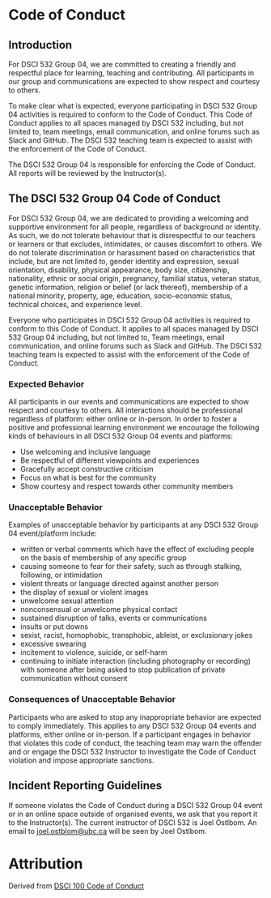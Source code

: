 Code of Conduct
===============

Introduction
------------

For DSCI 532 Group 04, we are committed to creating a friendly and
respectful place for learning, teaching and contributing. All
participants in our group and communications are expected to show
respect and courtesy to others.

To make clear what is expected, everyone participating in DSCI 532 Group
04 activities is required to conform to the Code of Conduct. This Code
of Conduct applies to all spaces managed by DSCI 532 including, but not
limited to, team meetings, email communication, and online forums such
as Slack and GitHub. The DSCI 532 teaching team is expected to assist
with the enforcement of the Code of Conduct.

The DSCI 532 Group 04 is responsible for enforcing the Code of Conduct.
All reports will be reviewed by the Instructor(s).

The DSCI 532 Group 04 Code of Conduct
-------------------------------------

For DSCI 532 Group 04, we are dedicated to providing a welcoming and
supportive environment for all people, regardless of background or
identity. As such, we do not tolerate behaviour that is disrespectful to
our teachers or learners or that excludes, intimidates, or causes
discomfort to others. We do not tolerate discrimination or harassment
based on characteristics that include, but are not limited to, gender
identity and expression, sexual orientation, disability, physical
appearance, body size, citizenship, nationality, ethnic or social
origin, pregnancy, familial status, veteran status, genetic information,
religion or belief (or lack thereof), membership of a national minority,
property, age, education, socio-economic status, technical choices, and
experience level.

Everyone who participates in DSCI 532 Group 04 activities is required to
conform to this Code of Conduct. It applies to all spaces managed by
DSCI 532 Group 04 including, but not limited to, Team meetings, email
communication, and online forums such as Slack and GitHub. The DSCI 532
teaching team is expected to assist with the enforcement of the Code of
Conduct.

### Expected Behavior

All participants in our events and communications are expected to show
respect and courtesy to others. All interactions should be professional
regardless of platform: either online or in-person. In order to foster a
positive and professional learning environment we encourage the
following kinds of behaviours in all DSCI 532 Group 04 events and
platforms:

-   Use welcoming and inclusive language
-   Be respectful of different viewpoints and experiences
-   Gracefully accept constructive criticism
-   Focus on what is best for the community
-   Show courtesy and respect towards other community members

### Unacceptable Behavior

Examples of unacceptable behavior by participants at any DSCI 532 Group
04 event/platform include:

-   written or verbal comments which have the effect of excluding people
    on the basis of membership of any specific group
-   causing someone to fear for their safety, such as through stalking,
    following, or intimidation
-   violent threats or language directed against another person
-   the display of sexual or violent images
-   unwelcome sexual attention
-   nonconsensual or unwelcome physical contact
-   sustained disruption of talks, events or communications
-   insults or put downs
-   sexist, racist, homophobic, transphobic, ableist, or exclusionary
    jokes
-   excessive swearing
-   incitement to violence, suicide, or self-harm
-   continuing to initiate interaction (including photography or
    recording) with someone after being asked to stop publication of
    private communication without consent

### Consequences of Unacceptable Behavior

Participants who are asked to stop any inappropriate behavior are
expected to comply immediately. This applies to any DSCI 532 Group 04
events and platforms, either online or in-person. If a participant
engages in behavior that violates this code of conduct, the teaching
team may warn the offender and or engage the DSCI 532 Instructor to
investigate the Code of Conduct violation and impose appropriate
sanctions.

Incident Reporting Guidelines
-----------------------------

If someone violates the Code of Conduct during a DSCI 532 Group 04 event
or in an online space outside of organised events, we ask that you
report it to the Instructor(s). The current instructor of DSCI 532 is
Joel Ostlbom. An email to <joel.ostblom@ubc.ca> will be seen by Joel
Ostlbom.

Attribution
===========

Derived from [DSCI 100 Code of
Conduct](https://github.com/UBC-DSCI/dsci-100/blob/master/CODE_OF_CONDUCT.md)
